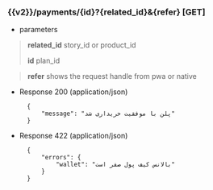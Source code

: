 ### {{v2}}/payments/{id}?{related_id}&{refer}  [GET]


+ parameters

> **related_id**  story_id or product_id
>
> **id**  plan_id

> **refer**  shows the request handle from pwa or native

        
+ Response 200 (application/json)

        {
            "message": "پلن با موفقیت خریداری شد"
        }


+ Response 422 (application/json)

        {
            "errors": {
                "wallet": "بالانس کیف پول صفر است"
            }
        }
